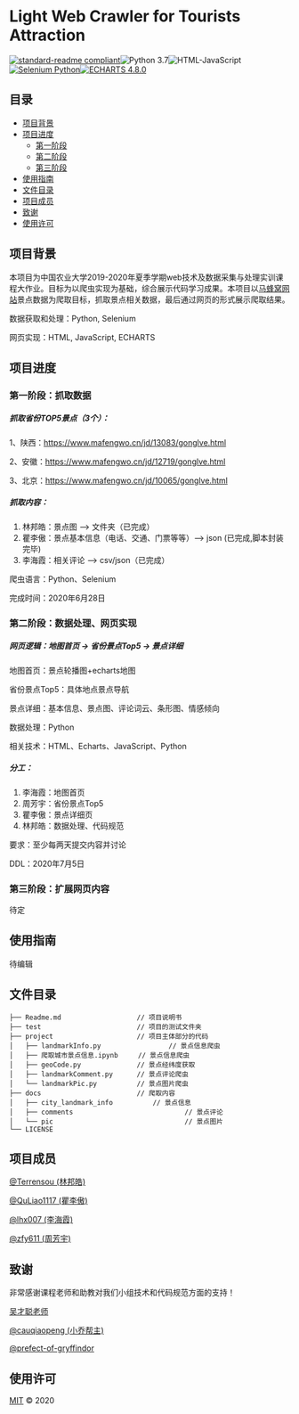 # Light Web Crawler for  Tourists Attraction

[![standard-readme compliant](https://img.shields.io/badge/readme%20style-standard-brightgreen.svg?style=flat-square)](https://github.com/RichardLitt/standard-readme)![Python 3.7](https://img.shields.io/badge/Python-3.7-blue?style=flat-square)![HTML-JavaScript](https://img.shields.io/badge/HTML-JavaScript-blue?style=flat-square)[![Selenium Python](https://img.shields.io/badge/Selenium-Python-orange?style=flat-square)](https://www.selenium.dev/)[![ECHARTS 4.8.0](https://img.shields.io/badge/ECHARTS-4.8.0-orange?style=flat-square)](https://echarts.apache.org/zh/download.html)

## 目录

- [项目背景](#项目背景)
- [项目进度](#项目进度)
  - [第一阶段](#第一阶段：抓取数据)
  - [第二阶段](#第二阶段：数据处理、网页实现)
  - [第三阶段](#第三阶段：扩展网页内容)
- [使用指南](#使用指南)
- [文件目录](#文件目录)
- [项目成员](#项目成员)
- [致谢](#致谢)
- [使用许可](#使用许可)

## 项目背景

本项目为中国农业大学2019-2020年夏季学期web技术及数据采集与处理实训课程大作业。目标为以爬虫实现为基础，综合展示代码学习成果。本项目以<a href="https://www.mafengwo.cn/">马蜂窝网站</a>景点数据为爬取目标，抓取景点相关数据，最后通过网页的形式展示爬取结果。

数据获取和处理：Python, Selenium

网页实现：HTML, JavaScript, ECHARTS

## 项目进度

### 第一阶段：抓取数据

##### 抓取省份TOP5景点（3个）：

1、陕西：https://www.mafengwo.cn/jd/13083/gonglve.html

2、安徽：https://www.mafengwo.cn/jd/12719/gonglve.html

3、北京：https://www.mafengwo.cn/jd/10065/gonglve.html

##### 抓取内容：

1. 林邦皓：景点图 --> 文件夹（已完成）
2. 瞿李傲：景点基本信息（电话、交通、门票等等）--> json (已完成,脚本封装完毕)
3. 李海霞：相关评论 --> csv/json（已完成）

爬虫语言：Python、Selenium

完成时间：2020年6月28日

### 第二阶段：数据处理、网页实现

##### 网页逻辑：地图首页 -> 省份景点Top5 -> 景点详细

地图首页：景点轮播图+echarts地图

省份景点Top5：具体地点景点导航

景点详细：基本信息、景点图、评论词云、条形图、情感倾向

数据处理：Python

相关技术：HTML、Echarts、JavaScript、Python

##### 分工：

1. 李海霞：地图首页
2. 周芳宇：省份景点Top5
3. 瞿李傲：景点详细页
4. 林邦皓：数据处理、代码规范

要求：至少每两天提交内容并讨论

DDL：2020年7月5日

### 第三阶段：扩展网页内容

待定

## 使用指南

待编辑

## 文件目录

```
├── Readme.md                   // 项目说明书
├── test                        // 项目的测试文件夹
├── project                     // 项目主体部分的代码
│   ├── landmarkInfo.py					// 景点信息爬虫
│   ├── 爬取城市景点信息.ipynb     // 景点信息爬虫
│   ├── geoCode.py              // 景点经纬度获取
│   ├── landmarkComment.py      // 景点评论爬虫
│   └── landmarkPic.py          // 景点图片爬虫
├── docs                        // 爬取内容
│   ├── city_landmark_info			// 景点信息
│   ├── comments     						// 景点评论
│   └── pic          						// 景点图片
└── LICENSE
```

## 项目成员

<a href="https://github.com/Terrensou">@Terrensou (林邦皓)</a>

<a href="https://github.com/QuLiao1117">@QuLiao1117 (瞿李傲)</a>

<a href="https://github.com/lhx007">@lhx007 (李海霞)</a>

<a href="https://github.com/zfy611">@zfy611 (周芳宇)</a>

## 致谢

非常感谢课程老师和助教对我们小组技术和代码规范方面的支持！

<a href="http://faculty.cau.edu.cn/xxdqxy/wcc/list.htm">吴才聪老师</a>

<a href="https://github.com/Terrensou">@cauqiaopeng (小乔帮主)</a>

<a href="https://github.com/prefect-of-gryffindor">@prefect-of-gryffindor</a>

## 使用许可

[MIT](LICENSE) © 2020

